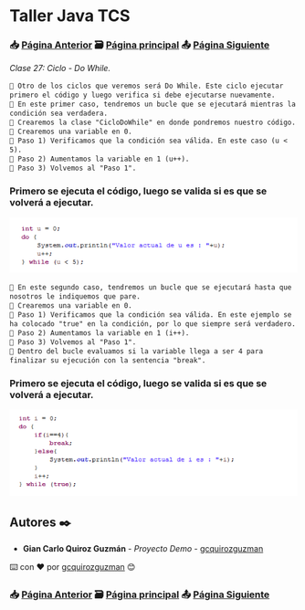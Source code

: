 # Taller Java TCS
### 📥 [Página Anterior](https://github.com/gcquirozguzman/java-tcs-202001/tree/CW00100001) 🗃️ [Página principal](https://github.com/gcquirozguzman/java-tcs-202001) 📤 [Página Siguiente](https://github.com/gcquirozguzman/java-tcs-202001/tree/CF00100001)

_Clase 27: Ciclo - Do While._

```
📢 Otro de los ciclos que veremos será Do While. Este ciclo ejecutar primero el código y luego verifica si debe ejecutarse nuevamente.
📢 En este primer caso, tendremos un bucle que se ejecutará mientras la condición sea verdadera.
📢 Crearemos la clase "CicloDoWhile" en donde pondremos nuestro código.
📢 Crearemos una variable en 0.
📢 Paso 1) Verificamos que la condición sea válida. En este caso (u < 5).
📢 Paso 2) Aumentamos la variable en 1 (u++). 
📢 Paso 3) Volvemos al "Paso 1".
```

### Primero se ejecuta el código, luego se valida si es que se volverá a ejecutar.

![Error: imagen no ha sido cargada](https://github.com/gcquirozguzman/java-tcs-202001/blob/master/imagenes/CDW0100001_2.png)

```
📢 En este segundo caso, tendremos un bucle que se ejecutará hasta que nosotros le indiquemos que pare.
📢 Crearemos una variable en 0.
📢 Paso 1) Verificamos que la condición sea válida. En este ejemplo se ha colocado "true" en la condición, por lo que siempre será verdadero.
📢 Paso 2) Aumentamos la variable en 1 (i++).
📢 Paso 3) Volvemos al "Paso 1".
📢 Dentro del bucle evaluamos si la variable llega a ser 4 para finalizar su ejecución con la sentencia "break".
```

### Primero se ejecuta el código, luego se valida si es que se volverá a ejecutar.

![Error: imagen no ha sido cargada](https://github.com/gcquirozguzman/java-tcs-202001/blob/master/imagenes/CDW0100001_1.png)

## Autores ✒️

* **Gian Carlo Quiroz Guzmán** - *Proyecto Demo* - [gcquirozguzman](https://github.com/gcquirozguzman)

⌨️ con ❤️ por [gcquirozguzman](https://github.com/gcquirozguzman) 😊

### 📥 [Página Anterior](https://github.com/gcquirozguzman/java-tcs-202001/tree/CW00100001) 🗃️ [Página principal](https://github.com/gcquirozguzman/java-tcs-202001) 📤 [Página Siguiente](https://github.com/gcquirozguzman/java-tcs-202001/tree/CF00100001)
